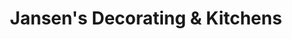 ---
title: "Jansen's Decorating & Kitchens"
url: /pella/jansens-decorating-and-kitchens/
shop: interior decoration
---